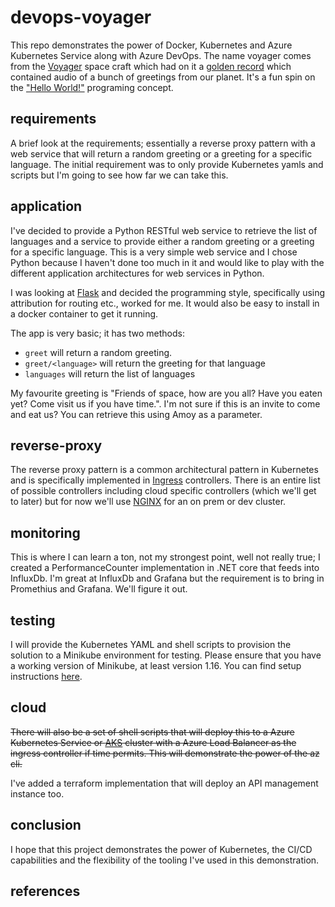 # devops-voyager

This repo demonstrates the power of Docker, Kubernetes and Azure Kubernetes Service along with Azure DevOps. The name voyager comes from the [Voyager](https://en.wikipedia.org/wiki/Voyager_program) space craft which had on it a [golden record](https://en.wikipedia.org/wiki/Voyager_Golden_Record) which contained audio of a bunch of greetings from our planet. It's a fun spin on the ["Hello World!"](https://en.wikipedia.org/wiki/%22Hello,_World!%22_program) programing concept.

## requirements

A brief look at the requirements; essentially a reverse proxy pattern with a web service that will return a random greeting or a greeting for a specific language. The initial requirement was to only provide Kubernetes yamls and scripts but I'm going to see how far we can take this.

## application

I've decided to provide a Python RESTful web service to retrieve the list of languages and a service to provide either a random greeting or a greeting for a specific language. This is a very simple web service and I chose Python because I haven't done too much in it and would like to play with the different application architectures for web services in Python.

I was looking at [Flask](http://flask.palletsprojects.com/en/1.1.x/) and decided the programming style, specifically using attribution for routing etc., worked for me. It would also be easy to install in a docker container to get it running.

The app is very basic; it has two methods:

* `greet` will return a random greeting.
* `greet/<language>` will return the greeting for that language
* `languages` will return the list of languages

My favourite greeting is "Friends of space, how are you all? Have you eaten yet? Come visit us if you have time.". I'm not sure if this is an invite to come and eat us? You can retrieve this using Amoy as a parameter.

## reverse-proxy

The reverse proxy pattern is a common architectural pattern in Kubernetes and is specifically implemented in [Ingress](https://kubernetes.io/docs/concepts/services-networking/ingress-controllers/) controllers. There is an entire list of possible controllers including cloud specific controllers (which we'll get to later) but for now we'll use [NGINX](https://www.nginx.com/) for an on prem or dev cluster.

## monitoring

This is where I can learn a ton, not my strongest point, well not really true; I created a PerformanceCounter implementation in .NET core that feeds into InfluxDb. I'm great at InfluxDb and Grafana but the requirement is to bring in Promethius and Grafana. We'll figure it out.

## testing

I will provide the Kubernetes YAML and shell scripts to provision the solution to a Minikube environment for testing. Please ensure that you have a working version of Minikube, at least version 1.16. You can find setup instructions [here](https://kubernetes.io/docs/tasks/tools/install-minikube/).

## cloud

<s>There will also be a set of shell scripts that will deploy this to a Azure Kubernetes Service or [AKS](https://docs.microsoft.com/en-us/azure/aks/) cluster with a Azure Load Balancer as the ingress controller if time permits. This will demonstrate the power of the az cli.</s>

I've added a terraform implementation that will deploy an API management instance too.

## conclusion

I hope that this project demonstrates the power of Kubernetes, the CI/CD capabilities and the flexibility of the tooling I've used in this demonstration.

## references
